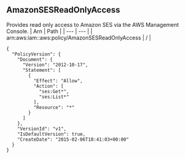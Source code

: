 
## AmazonSESReadOnlyAccess
Provides read only access to Amazon SES via the AWS Management Console.
| Arn | Path |
| --- | --- |
| arn:aws:iam::aws:policy/AmazonSESReadOnlyAccess | / |
```
{
  "PolicyVersion": {
    "Document": {
      "Version": "2012-10-17",
      "Statement": [
        {
          "Effect": "Allow",
          "Action": [
            "ses:Get*",
            "ses:List*"
          ],
          "Resource": "*"
        }
      ]
    },
    "VersionId": "v1",
    "IsDefaultVersion": true,
    "CreateDate": "2015-02-06T18:41:03+00:00"
  }
}
```

